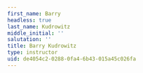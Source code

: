 ```yaml
---
first_name: Barry
headless: true
last_name: Kudrowitz
middle_initial: ''
salutation: ''
title: Barry Kudrowitz
type: instructor
uid: de4054c2-0288-0fa4-6b43-015a45c026fa
---
```


